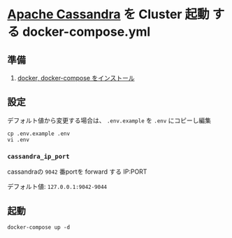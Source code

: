 # [Apache Cassandra](https://cassandra.apache.org/) を Cluster 起動 する docker-compose.yml

## 準備
1. [docker, docker-compose をインストール](https://docs.docker.com/install/#supported-platforms)

## 設定
デフォルト値から変更する場合は、 `.env.example` を `.env` にコピーし編集

```
cp .env.example .env
vi .env
```

### `cassandra_ip_port`
cassandraの `9042` 番portを forward する IP:PORT

デフォルト値: `127.0.0.1:9042-9044`

## 起動
```
docker-compose up -d
```
